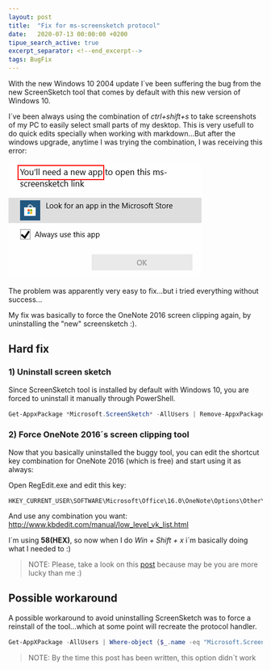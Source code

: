 ```yaml
---
layout: post
title:  "Fix for ms-screensketch protocol"
date:   2020-07-13 00:00:00 +0200
tipue_search_active: true
excerpt_separator: <!--end_excerpt-->
tags: BugFix
---
```


With the new Windows 10 2004 update I´ve been suffering the bug from the new ScreenSketch tool that comes by default with this new version of Windows 10.

I´ve been always using the combination of _ctrl+shift+s_ to take screenshots of my PC to easily select small parts of my desktop. This is very usefull to do quick edits specially when working with markdown...But after the windows upgrade, anytime I was trying the combination, I was receiving this error:


![ms-screenclip protocol](/img/posts/screensketch/ms-screenclip-link%20broken.png)

The problem was apparently very easy to fix...but i tried everything without success...

<!--end_excerpt-->

My fix was basically to force the OneNote 2016 screen clipping again, by uninstalling the "new" screensketch :).

## Hard fix

### 1) Uninstall screen sketch
Since ScreenSketch tool is installed by default with Windows 10, you are forced to uninstall it manually through PowerShell.

```powershell
Get-AppxPackage *Microsoft.ScreenSketch* -AllUsers | Remove-AppxPackage
```

### 2) Force OneNote 2016´s screen clipping tool

Now that you basically uninstalled the buggy tool, you can edit the shortcut key combination for OneNote 2016 (which is free) and start using it as always:

Open RegEdit.exe and edit this key:
```
HKEY_CURRENT_USER\SOFTWARE\Microsoft\Office\16.0\OneNote\Options\Other\ScreenClippingShortcutKey
```

And use any combination you want: http://www.kbdedit.com/manual/low_level_vk_list.html

I´m using **58(HEX)**, so now when I do _Win + Shift + x_ i´m basically doing what I needed to :) 




>NOTE: Please, take a look on this [post](https://answers.microsoft.com/en-us/windows/forum/all/snip-sketch-broken-for-me/136918f2-6956-4c90-9434-374a42280429) because may be you are more lucky than me :) 

## Possible workaround

A possible workaround to avoid uninstalling ScreenSketch was to force a reinstall of the tool...which at some point will recreate the protocol handler.

```powershell
Get-AppXPackage -AllUsers | Where-object {$_.name -eq "Microsoft.ScreenSketch"} | Foreach {Add-AppxPackage -DisableDevelopmentMode -Register "$($_.InstallLocation)\AppXManifest.xml"}
```

>NOTE: By the time this post has been written, this option didn´t work